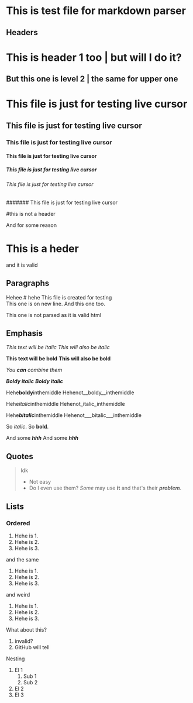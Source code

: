 # This is test file for markdown parser

## Headers

This is header 1 too | but will I do it?
=

But this one is level 2 | the same for upper one
-

# This file is just for testing live cursor
## This file is just for testing live cursor
### This file is just for testing live cursor
#### This file is just for testing live cursor
##### This file is just for testing live cursor
###### This file is just for testing live cursor
####### This file is just for testing live cursor

#this is not a header

And for some reason
# This is a heder
and it is valid

## Paragraphs

Hehee # hehe
This file is created for testing \
This one is on new line.
And this one too.

<p>This one is not parsed as it is valid html</p>

## Emphasis

*This text will be italic*
_This will also be italic_

**This text will be bold**
__This will also be bold__

_You **can** combine them_

___Boldy italic___
***Boldy italic***

Hehe**boldy**inthemiddle
Hehenot__boldy__inthemiddle

Hehe*italic*inthemiddle
Hehenot_italic_inthemiddle

Hehe***bitalic***inthemiddle
Hehenot___bitalic___inthemiddle

So _italic_.
So __bold__.

And some **_hhh_**
And some __*hhh*__

## Quotes

> Idk
>
> - Not easy
> - Do I even use them?
> *Some* may use **it** and that's their ___problem___.

## Lists

### Ordered

1. Hehe is 1.
2. Hehe is 2.
3. Hehe is 3.

and the same

1. Hehe is 1.
1. Hehe is 2.
1. Hehe is 3.

and weird

1. Hehe is 1.
4. Hehe is 2.
9. Hehe is 3.

What about this?

1) invalid?
2) GitHub will tell

Nesting

1. El 1
    1. Sub 1
    2. Sub 2
2. El 2
3. El 3

